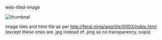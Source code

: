 web-tiled-image

![thumbnal](https://github.com/cruft-ninja/web-tiled-image/blob/master/0001/tiles/0_0_0.jpg)

image tiles and html file as per http://feral.ninja/app/tile/0003/index.html  
(except these ones are .jpg instead of .png so no transparency, oops)






